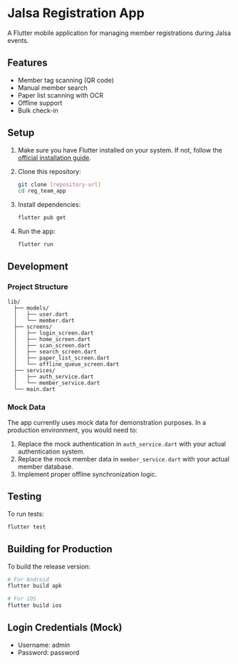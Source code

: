 # Jalsa Registration App

A Flutter mobile application for managing member registrations during Jalsa events.

## Features

- Member tag scanning (QR code)
- Manual member search
- Paper list scanning with OCR
- Offline support
- Bulk check-in

## Setup

1. Make sure you have Flutter installed on your system. If not, follow the [official installation guide](https://flutter.dev/docs/get-started/install).

2. Clone this repository:
   ```bash
   git clone [repository-url]
   cd reg_team_app
   ```

3. Install dependencies:
   ```bash
   flutter pub get
   ```

4. Run the app:
   ```bash
   flutter run
   ```

## Development

### Project Structure

```
lib/
  ├── models/
  │   ├── user.dart
  │   └── member.dart
  ├── screens/
  │   ├── login_screen.dart
  │   ├── home_screen.dart
  │   ├── scan_screen.dart
  │   ├── search_screen.dart
  │   ├── paper_list_screen.dart
  │   └── offline_queue_screen.dart
  ├── services/
  │   ├── auth_service.dart
  │   └── member_service.dart
  └── main.dart
```

### Mock Data

The app currently uses mock data for demonstration purposes. In a production environment, you would need to:

1. Replace the mock authentication in `auth_service.dart` with your actual authentication system.
2. Replace the mock member data in `member_service.dart` with your actual member database.
3. Implement proper offline synchronization logic.

## Testing

To run tests:
```bash
flutter test
```

## Building for Production

To build the release version:

```bash
# For Android
flutter build apk

# For iOS
flutter build ios
```

## Login Credentials (Mock)

- Username: admin
- Password: password
